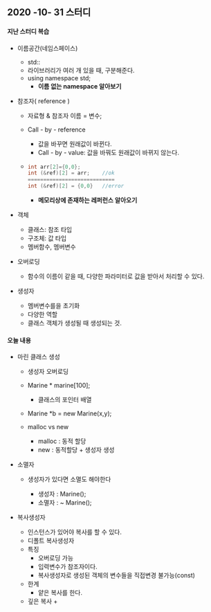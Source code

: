 ## 2020 -10- 31 스터디

####  지난 스터디 복습

+ 이름공간(네임스페이스)
  + std::
  + 라이브러리가 여러 개 있을 때, 구분해준다.
  + using namespace std;
    + **이름 없는 namespace 알아보기**



+ 참조자( reference )

  - 자료형 & 참조자 이름 = 변수;

  - Call - by - reference

    - 값을 바꾸면 원래값이 바뀐다.
    - Call - by - value:  값을 바꿔도 원래값이 바뀌지 않는다.

  - ```c++
    int arr[2]={0,0}; 
    int (&ref)[2] = arr;	//ok
    ============================
    int (&ref)[2] = {0,0}	//error
    ```

    - **메모리상에 존재하는 레퍼런스 알아오기**

  

+ 객체

  + 클래스: 참조 타입
  + 구조체: 값 타입
  + 멤버함수, 멤버변수



+ 오버로딩
  + 함수의 이름이 같을 때, 다양한 파라미터로 값을 받아서 처리할 수 있다.



+ 생성자

  + 멤버변수를을 초기화
  + 다양한 역할
  + 클래스 객체가 생성될 때 생성되는 것.

  

#### 오늘 내용

+ 마린 클래스 생성

  + 생성자 오버로딩

  + Marine * marine[100]; 

    + 클래스의 포인터 배열

  + Marine *b = new Marine(x,y);

  + malloc vs new

    + malloc : 동적 할당
    + new : 동적할당 + 생성자 생성

    

+ 소멸자

  + 생성자가 있다면 소멸도 해야한다

    + 생성자 : Marine();
    + 소멸자 : ~ Marine(); 

    

+ 복사생성자
  + 인스턴스가 있어야 복사를 할 수 있다.
  + 디폴트 복사생성자
  + 특징
    + 오버로딩 가능
    + 입력변수가 참조자이다.
    + 복사생성자로 생성된 객체의 변수들을 직접변경 불가능(const)
  + 한계
    + 얕은 복사를 한다. 
  + 깊은 복사
    + 





